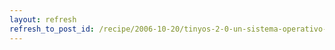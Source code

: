 ```yaml
---
layout: refresh
refresh_to_post_id: /recipe/2006-10-20/tinyos-2-0-un-sistema-operativo-libre-para-dispositivos-empotrados.html
---
```

